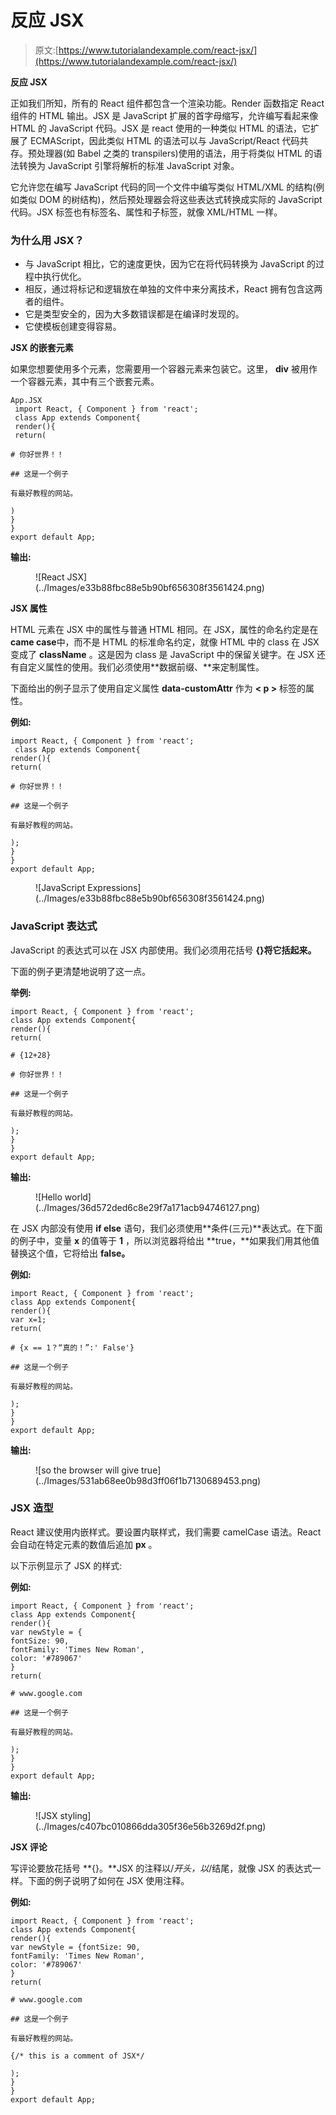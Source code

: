 # 反应 JSX

> 原文:[https://www.tutorialandexample.com/react-jsx/](https://www.tutorialandexample.com/react-jsx/)

**反应 JSX**

正如我们所知，所有的 React 组件都包含一个渲染功能。Render 函数指定 React 组件的 HTML 输出。JSX 是 JavaScript 扩展的首字母缩写，允许编写看起来像 HTML 的 JavaScript 代码。JSX 是 react 使用的一种类似 HTML 的语法，它扩展了 ECMAScript，因此类似 HTML 的语法可以与 JavaScript/React 代码共存。预处理器(如 Babel 之类的 transpilers)使用的语法，用于将类似 HTML 的语法转换为 JavaScript 引擎将解析的标准 JavaScript 对象。

它允许您在编写 JavaScript 代码的同一个文件中编写类似 HTML/XML 的结构(例如类似 DOM 的树结构)，然后预处理器会将这些表达式转换成实际的 JavaScript 代码。JSX 标签也有标签名、属性和子标签，就像 XML/HTML 一样。

### 为什么用 JSX？

*   与 JavaScript 相比，它的速度更快，因为它在将代码转换为 JavaScript 的过程中执行优化。
*   相反，通过将标记和逻辑放在单独的文件中来分离技术，React 拥有包含这两者的组件。
*   它是类型安全的，因为大多数错误都是在编译时发现的。
*   它使模板创建变得容易。

**JSX 的嵌套元素**

如果您想要使用多个元素，您需要用一个容器元素来包装它。这里， **div** 被用作一个容器元素，其中有三个嵌套元素。

```
App.JSX
 import React, { Component } from 'react';
 class App extends Component{
 render(){
 return(

# 你好世界！！

## 这是一个例子

有最好教程的网站。

)
}
}
export default App; 
```

**输出:**

<figure class="aligncenter">![React JSX](../Images/e33b88fbc88e5b90bf656308f3561424.png)</figure>

**JSX 属性**

HTML 元素在 JSX 中的属性与普通 HTML 相同。在 JSX，属性的命名约定是在**came case**中，而不是 HTML 的标准命名约定，就像 HTML 中的 class 在 JSX 变成了 **className** 。这是因为 class 是 JavaScript 中的保留关键字。在 JSX 还有自定义属性的使用。我们必须使用**数据前缀、**来定制属性。

下面给出的例子显示了使用自定义属性 **data-customAttr** 作为 **< p >** 标签的属性。

**例如:**

```
import React, { Component } from 'react';
 class App extends Component{
render(){
return(

# 你好世界！！

## 这是一个例子

有最好教程的网站。

);
}
}
export default App;
```

<figure class="aligncenter">![JavaScript Expressions](../Images/e33b88fbc88e5b90bf656308f3561424.png)</figure>

### JavaScript 表达式

JavaScript 的表达式可以在 JSX 内部使用。我们必须用花括号 **{}将它括起来。**

下面的例子更清楚地说明了这一点。

**举例:**

```
import React, { Component } from 'react';
class App extends Component{
render(){
return(

# {12+28}

# 你好世界！！

## 这是一个例子

有最好教程的网站。

);
}
}
export default App;  
```

**输出:**

<figure class="wp-block-image">![Hello world](../Images/36d572ded6c8e29f7a171acb94746127.png)</figure>

在 JSX 内部没有使用 **if else** 语句，我们必须使用**条件(三元)**表达式。在下面的例子中，变量 **x** 的值等于 **1** ，所以浏览器将给出 **true，**如果我们用其他值替换这个值，它将给出 **false。**

**例如:**

```
import React, { Component } from 'react'; 
class App extends Component{
render(){ 
var x=1;
return(

# {x == 1？“真的！”:' False'}

## 这是一个例子

有最好教程的网站。

);
}
}
export default App;  
```

**输出:**

<figure class="aligncenter">![so the browser will give true](../Images/531ab68ee0b98d3ff06f1b7130689453.png)</figure>

### JSX 造型

React 建议使用内嵌样式。要设置内联样式，我们需要 camelCase 语法。React 会自动在特定元素的数值后追加 **px** 。

以下示例显示了 JSX 的样式:

**例如:**

```
import React, { Component } from 'react'; 
class App extends Component{ 
render(){ 
var newStyle = {
fontSize: 90,
fontFamily: 'Times New Roman',
color: '#789067' 
} 
return(  

# www.google.com

## 这是一个例子

有最好教程的网站。

);
}
}
export default App;  
```

**输出:**

<figure class="aligncenter">![JSX styling](../Images/c407bc010866dda305f36e56b3269d2f.png)</figure>

**JSX 评论**

写评论要放花括号 **{}。**JSX 的注释以/*开头，以*/结尾，就像 JSX 的表达式一样。下面的例子说明了如何在 JSX 使用注释。

**例如:**

```
import React, { Component } from 'react';
class App extends Component{ 
render(){ 
var newStyle = {fontSize: 90, 
fontFamily: 'Times New Roman', 
color: '#789067'
}  
return( 

# www.google.com

## 这是一个例子

有最好教程的网站。

{/* this is a comment of JSX*/ 

); 
}
}
export default App;  
```